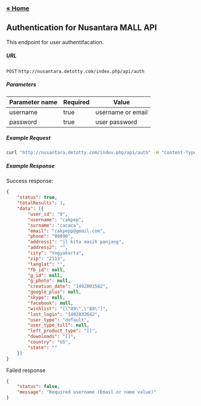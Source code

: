 ### [&laquo; Home](index.md)

## Authentication for Nusantara MALL API
This endpoint for user authentifacation.
##### URL
`POST` `http://nusantara.detotty.com/index.php/api/auth`

##### Parameters
| Parameter name | Required | Value |
| ------ | ------ | ------ |
| username | true | username or email |
| password | true | user password |

##### Example Request
````sh
curl "http://nusantara.detotty.com/index.php/api/auth" -H "Content-Type: application/x-www-form-urlencoded" -d "username=cakpep&password=cakpep"  -X "POST"

````

##### Example Response
Success response:
````json
{
    "status": true,
    "totalResults": 1,
    "data": [{
        "user_id": "9",
        "username": "cakpep",
        "surname": "cacaca",
        "email": "cakpepp@gmail.com",
        "phone": "89898",
        "address1": "jl kita masih panjang",
        "address2": "",
        "city": "Yogyakarta",
        "zip": "2113",
        "langlat": "",
        "fb_id": null,
        "g_id": null,
        "g_photo": null,
        "creation_date": "1492801582",
        "google_plus": null,
        "skype": null,
        "facebook": null,
        "wishlist": "[\"89\",\"88\"]",
        "last_login": "1492832642",
        "user_type": "default",
        "user_type_till": null,
        "left_product_type": "[]",
        "downloads": "[]",
        "country": "US",
        "state": ""
    }]
}
````

Failed response
````json
{
    "status": false,
    "message": "Required username (Email or name value)"
}
````